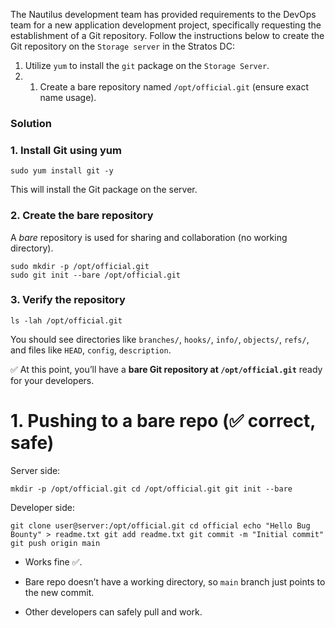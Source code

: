 
The Nautilus development team has provided requirements to the DevOps team for a new application development project, specifically requesting the establishment of a Git repository. Follow the instructions below to create the Git repository on the `Storage server` in the Stratos DC:  

1. Utilize `yum` to install the `git` package on the `Storage Server`.
2. 1. Create a bare repository named `/opt/official.git` (ensure exact name usage).


### Solution

### **1. Install Git using yum**

```
sudo yum install git -y
```

This will install the Git package on the server.
### **2. Create the bare repository**

A _bare_ repository is used for sharing and collaboration (no working directory).

```
sudo mkdir -p /opt/official.git
sudo git init --bare /opt/official.git
```

### **3. Verify the repository**

```
ls -lah /opt/official.git
```

You should see directories like `branches/`, `hooks/`, `info/`, `objects/`, `refs/`, and files like `HEAD`, `config`, `description`.

✅ At this point, you’ll have a **bare Git repository at `/opt/official.git`** ready for your developers.


# 1. Pushing to a **bare repo** (✅ correct, safe)

Server side:

`mkdir -p /opt/official.git cd /opt/official.git git init --bare`

Developer side:

`git clone user@server:/opt/official.git cd official echo "Hello Bug Bounty" > readme.txt git add readme.txt git commit -m "Initial commit" git push origin main`

- Works fine ✅.
    
- Bare repo doesn’t have a working directory, so `main` branch just points to the new commit.
    
- Other developers can safely pull and work.

